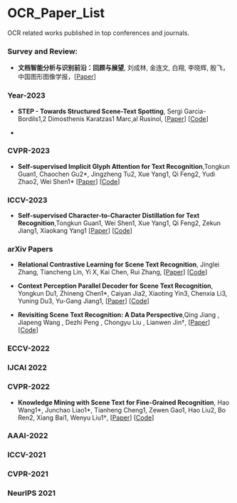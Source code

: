 # OCR_Paper_List
OCR related works published in top conferences and journals. 


### Survey and Review: 

* **文档智能分析与识别前沿：回顾与展望**, 刘成林, 金连文, 白翔, 李晓辉, 殷飞，中国图形图像学报，[[Paper](http://www.cjig.cn/jig/ch/reader/view_abstract.aspx?file_no=202211150000002)]

### Year-2023 

* **STEP - Towards Structured Scene-Text Spotting**, Sergi Garcia-Bordils1,2 Dimosthenis Karatzas1 Marc¸al Rusinol, [[Paper](https://arxiv.org/pdf/2309.02356.pdf)] [[Code](https://github.com/Sergigb/)]

* 

### CVPR-2023

* **Self-supervised Implicit Glyph Attention for Text Recognition**,Tongkun Guan1, Chaochen Gu2*, Jingzheng Tu2, Xue Yang1, Qi Feng2, Yudi Zhao2, Wei Shen1*
[[Paper](https://openaccess.thecvf.com/content/CVPR2023/papers/Guan_Self-Supervised_Implicit_Glyph_Attention_for_Text_Recognition_CVPR_2023_paper.pdf)]
[[Code](https://github.com/TongkunGuan/SIGA)]



### ICCV-2023

* **Self-supervised Character-to-Character Distillation for Text Recognition**,Tongkun Guan1, Wei Shen1, Xue Yang1, Qi Feng2, Zekun Jiang1, Xiaokang Yang1
[[Paper](https://arxiv.org/pdf/2211.00288.pdf)]
[[Code](https://github.com/TongkunGuan/CCD)]


### arXiv Papers 



* **Relational Contrastive Learning for Scene Text Recognition**, Jinglei Zhang, Tiancheng Lin, Yi X, Kai Chen, Rui Zhang,
[[Paper](https://arxiv.org/pdf/2308.00508.pdf)]
[[Code](https://github.com/ThunderVVV/RCLSTR)] 

* **Context Perception Parallel Decoder for Scene Text Recognition**, Yongkun Du1, Zhineng Chen1*, Caiyan Jia2, Xiaoting Yin3, Chenxia Li3, Yuning Du3, Yu-Gang Jiang1,
[[Paper](https://arxiv.org/pdf/2307.12270.pdf)]
[[Code]()]

* **Revisiting Scene Text Recognition: A Data Perspective**,Qing Jiang , Jiapeng Wang , Dezhi Peng , Chongyu Liu , Lianwen Jin†,
[[Paper](https://arxiv.org/pdf/2307.08723.pdf)]
[[Code](https://github.com/Mountchicken/Union14M)]


### ECCV-2022 
### IJCAI 2022 
### CVPR-2022



* **Knowledge Mining with Scene Text for Fine-Grained Recognition**, Hao Wang1*, Junchao Liao1*, Tianheng Cheng1, Zewen Gao1, Hao Liu2, Bo Ren2, Xiang Bai1, Wenyu Liu1†,
[[Paper](https://arxiv.org/pdf/2203.14215.pdf)]
[[Code](https://github.com/lanfeng4659/KnowledgeMiningWithSceneText)]


### AAAI-2022 
### ICCV-2021
### CVPR-2021
### NeurIPS 2021

